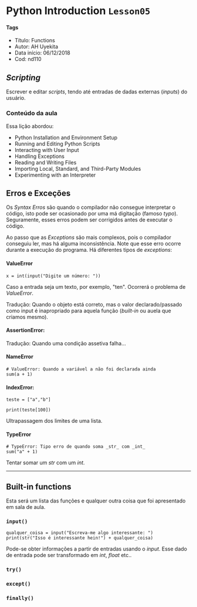 # Python Introduction `Lesson05`

#### Tags
* Título: Functions
* Autor: AH Uyekita
* Data início: 06/12/2018
* Cod: nd110

## _Scripting_

Escrever e editar _scripts_, tendo até entradas de dadas externas (_inputs_) do usuário.

### Conteúdo da aula

Essa lição abordou:

* Python Installation and Environment Setup
* Running and Editing Python Scripts
* Interacting with User Input
* Handling Exceptions
* Reading and Writing Files
* Importing Local, Standard, and Third-Party Modules
* Experimenting with an Interpreter

## Erros e Exceções

Os _Syntax Erros_ são quando o compilador não consegue interpretar o código, isto pode ser ocasionado por uma má digitação (famoso _typo_). Seguramente, esses erros podem ser corrigidos antes de executar o código.

Ao passo que as _Exceptions_ são mais complexos, pois o compilador conseguiu ler, mas há alguma inconsistência. Note que esse erro ocorre durante a execução do programa. Há diferentes tipos de _exceptions_:

#### ValueError
```{py}
x = int(input("Digite um número: "))
```
Caso a entrada seja um texto, por exemplo, "ten". Ocorrerá o problema de _ValueError_.

Tradução: Quando o objeto está correto, mas o valor declarado/passado como input é inapropriado para aquela função (_built-in_ ou auela que criamos mesmo).

#### AssertionError:
Tradução: Quando uma condição assetiva falha...

#### NameError
```{py}
# ValueError: Quando a variável a não foi declarada ainda
sum(a + 1)
```
#### IndexError:
```{py}
teste = ["a","b"]

print(teste[100])
```
Ultrapassagem dos limites de uma lista.

#### TypeError
```{py}
# TypeError: Tipo erro de quando soma _str_ com _int_
sum("a" + 1)
```
Tentar somar um _str_ com um _int_.

**********************************************************
## Built-in functions

Esta será um lista das funções e qualquer outra coisa que foi apresentado em sala de aula.

### `input()`
```{py}
qualquer_coisa = input("Escreva-me algo interessante: ")
print(str("Isso é interessante hein!") + qualquer_coisa)
```
Pode-se obter informações a partir de entradas usando o _input_. Esse dado de entrada pode ser transformado em _int_, _float_ etc..

### `try()`



### `except()`




### `finally()`
